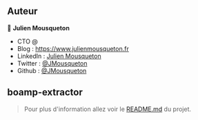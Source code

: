  
## Auteur 

👤 **Julien Mousqueton**

* CTO @ <confidentiel>
* Blog : <https://www.julienmousqueton.fr>
* LinkedIn : [Julien Mousqueton](https://linkedin.com/in/julienmousqueton)
* Twitter : [@JMousqueton](https://twitter.com/JMousqueton)
* Github : [@JMousqueton](https://github.com/JMousqueton)


## boamp-extractor 

> Pour plus d'information allez voir le [README.md](https://github.com/jmousqueton/boamp-extractor#readme) du projet. 